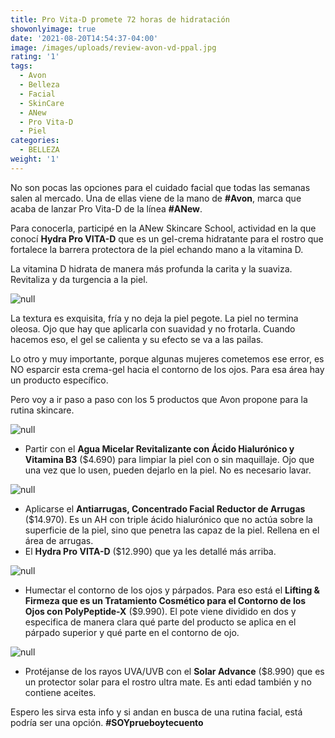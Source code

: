```yaml
---
title: Pro Vita-D promete 72 horas de hidratación
showonlyimage: true
date: '2021-08-20T14:54:37-04:00'
image: /images/uploads/review-avon-vd-ppal.jpg
rating: '1'
tags:
  - Avon
  - Belleza
  - Facial
  - SkinCare
  - ANew
  - Pro Vita-D
  - Piel
categories:
  - BELLEZA
weight: '1'
---
```

No son pocas las opciones para el cuidado facial que todas las semanas salen al mercado. Una de ellas viene de la mano de **\#Avon**, marca que acaba de lanzar Pro Vita-D de la línea **\#ANew**.

<!--more-->

Para conocerla, participé en la ANew Skincare School, actividad en la que conocí **Hydra Pro VITA-D** que es un gel-crema hidratante para el rostro que fortalece la barrera protectora de la piel echando mano a la vitamina D. 

La vitamina D hidrata de manera más profunda la carita y la suaviza. Revitaliza y da turgencia a la piel.

![null](/images/uploads/review-avon-vd-ppal.jpg)

La textura es exquisita, fría y no deja la piel pegote. La piel no termina oleosa. Ojo que hay que aplicarla con suavidad y no frotarla. Cuando hacemos eso, el gel se calienta y su efecto se va a las pailas.

Lo otro y muy importante, porque algunas mujeres cometemos ese error, es NO esparcir esta crema-gel hacia el contorno de los ojos. Para esa área hay un producto específico.

Pero voy a ir paso a paso con los 5 productos que Avon propone para la rutina skincare.

![null](/images/uploads/review-avon-vd-micelar.jpg)

* Partir con el **Agua Micelar Revitalizante con Ácido Hialurónico y Vitamina B3** ($4.690) para limpiar la piel con o sin maquillaje. Ojo que una vez que lo usen, pueden dejarlo en la piel. No es necesario lavar.

![null](/images/uploads/review-avon-vd-serum.jpg)

* Aplicarse el **Antiarrugas, Concentrado Facial Reductor de Arrugas** ($14.970). Es un AH con triple ácido hialurónico que no actúa sobre la superficie de la piel, sino que penetra las capaz de la piel. Rellena en el área de arrugas.
* El **Hydra Pro VITA-D** ($12.990) que ya les detallé más arriba.

![null](/images/uploads/review-avon-vd-contorno.jpg)

* Humectar el contorno de los ojos y párpados. Para eso está el **Lifting & Firmeza que es un Tratamiento Cosmético para el Contorno de los Ojos con PolyPeptide-X** ($9.990). El pote viene dividido en dos y especifica de manera clara qué parte del producto se aplica en el párpado superior y qué parte en el contorno de ojo.

![null](/images/uploads/review-avon-vd-protector.jpg)

* Protéjanse de los rayos UVA/UVB con el **Solar Advance** ($8.990) que es un protector solar para el rostro ultra mate. Es anti edad también y no contiene aceites.

Espero les sirva esta info y si andan en busca de una rutina facial, está podría ser una opción. **\#SOYprueboytecuento**

